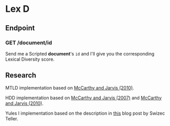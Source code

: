# Lex D

## Endpoint

### GET /document/id

Send me a Scripted **document**'s `id` and I'll give you the corresponding Lexical Diversity score.

## Research

MTLD implementation based on [McCarthy and Jarvis (2010)](http://link.springer.com/article/10.3758%2FBRM.42.2.381).

HDD implementation based on [McCarthy and Jarvis (2007)](http://ltj.sagepub.com/content/24/4/459.short?patientinform-links=yes&legid=spltj;24/4/459) and [McCarthy and Jarvis (2010)](http://link.springer.com/article/10.3758%2FBRM.42.2.381).

Yules I implementation based on the description in [this](http://swizec.com/blog/measuring-vocabulary-richness-with-python/swizec/2528) blog post by Swizec Teller.